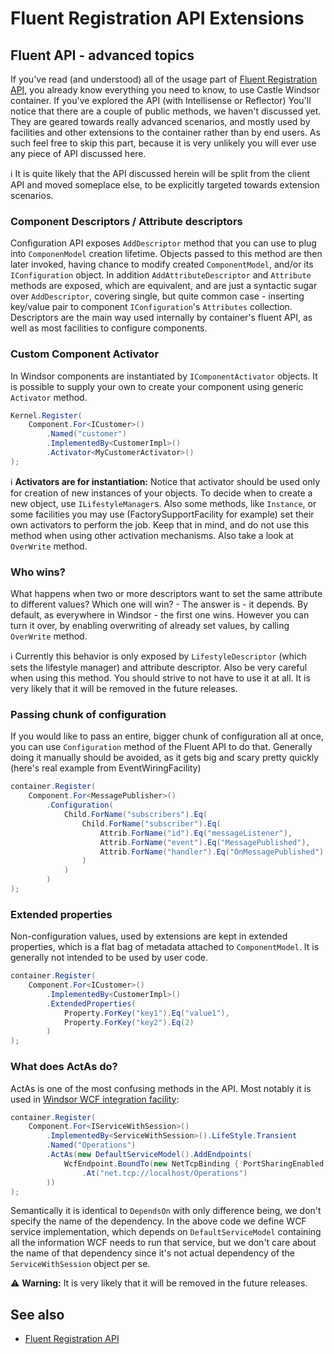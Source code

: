 # Fluent Registration API Extensions

## Fluent API - advanced topics

If you've read (and understood) all of the usage part of [Fluent Registration API](fluent-registration-api.md), you already know everything you need to know, to use Castle Windsor container. If you've explored the API (with Intellisense or Reflector) You'll notice that there are a couple of public methods, we haven't discussed yet. They are geared towards really advanced scenarios, and mostly used by facilities and other extensions to the container rather than by end users. As such feel free to skip this part, because it is very unlikely you will ever use any piece of API discussed here.

:information_source: It is quite likely that the API discussed herein will be split from the client API and moved someplace else, to be explicitly targeted towards extension scenarios.

### Component Descriptors / Attribute descriptors

Configuration API exposes `AddDescriptor` method that you can use to plug into `ComponenModel` creation lifetime. Objects passed to this method are then later invoked, having chance to modify created `ComponentModel`, and/or its `IConfiguration` object. In addition `AddAttributeDescriptor` and `Attribute` methods are exposed, which are equivalent, and are just a syntactic sugar over `AddDescriptor`, covering single, but quite common case - inserting key/value pair to component `IConfiguration`'s `Attributes` collection. Descriptors are the main way used internally by container's fluent API, as well as most facilities to configure components.

### Custom Component Activator

In Windsor components are instantiated by `IComponentActivator` objects. It is possible to supply your own to create your component using generic `Activator` method.

```csharp
Kernel.Register(
    Component.For<ICustomer>()
        .Named("customer")
        .ImplementedBy<CustomerImpl>()
        .Activator<MyCustomerActivator>()
);
```

:information_source: **Activators are for instantiation:** Notice that activator should be used only for creation of new instances of your objects. To decide when to create a new object, use `ILifestyleManager`s. Also some methods, like `Instance`, or some facilities you may use (FactorySupportFacility for example) set their own activators to perform the job. Keep that in mind, and do not use this method when using other activation mechanisms. Also take a look at `OverWrite` method.

### Who wins?

What happens when two or more descriptors want to set the same attribute to different values? Which one will win? - The answer is - it depends. By default, as everywhere in Windsor - the first one wins. However you can turn it over, by enabling overwriting of already set values, by calling `OverWrite` method.

:information_source: Currently this behavior is only exposed by `LifestyleDescriptor` (which sets the lifestyle manager) and attribute descriptor. Also be very careful when using this method. You should strive to not have to use it at all. It is very likely that it will be removed in the future releases.

### Passing chunk of configuration

If you would like to pass an entire, bigger chunk of configuration all at once, you can use `Configuration` method of the Fluent API to do that. Generally doing it manually should be avoided, as it gets big and scary pretty quickly (here's real example from EventWiringFacility)

```csharp
container.Register(
    Component.For<MessagePublisher>()
        .Configuration(
            Child.ForName("subscribers").Eq(
                Child.ForName("subscriber").Eq(
                    Attrib.ForName("id").Eq("messageListener"),
                    Attrib.ForName("event").Eq("MessagePublished"),
                    Attrib.ForName("handler").Eq("OnMessagePublished")
                )
            )
        )
);
```

### Extended properties

Non-configuration values, used by extensions are kept in extended properties, which is a flat bag of metadata attached to `ComponentModel`. It is generally not intended to be used by user code.

```csharp
container.Register(
    Component.For<ICustomer>()
        .ImplementedBy<CustomerImpl>()
        .ExtendedProperties(
            Property.ForKey("key1").Eq("value1"),
            Property.ForKey("key2").Eq(2)
        )
);
```

### What does ActAs do?

ActAs is one of the most confusing methods in the API. Most notably it is used in [Windsor WCF integration facility](wcf-facility.md):

```csharp
container.Register(
    Component.For<IServiceWithSession>()
        .ImplementedBy<ServiceWithSession>().LifeStyle.Transient
        .Named("Operations")
        .ActAs(new DefaultServiceModel().AddEndpoints(
            WcfEndpoint.BoundTo(new NetTcpBinding { PortSharingEnabled = true })
                .At("net.tcp://localhost/Operations")
        ))
);
```

Semantically it is identical to `DependsOn` with only difference being, we don't specify the name of the dependency. In the above code we define WCF service implementation, which depends on `DefaultServiceModel` containing all the information WCF needs to run that service, but we don't care about the name of that dependency since it's not actual dependency of the `ServiceWithSession` object per se.

:warning: **Warning:** It is very likely that it will be removed in the future releases.

## See also

* [Fluent Registration API](fluent-registration-api.md)